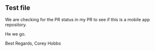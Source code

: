 ## Test file

We are checking for the PR status in my PR to see if this is a mobile app repository.

He we go.

Best Regards,
Corey Hobbs
